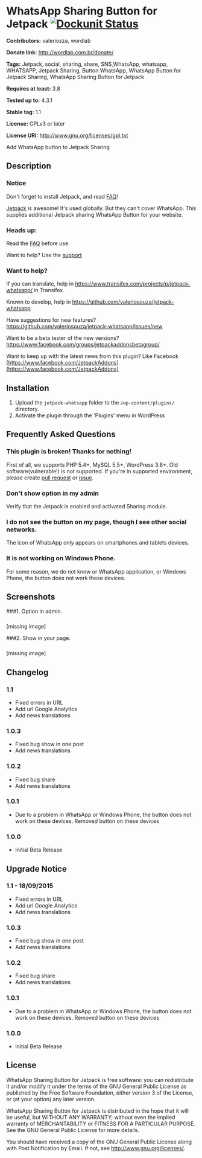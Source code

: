 # WhatsApp Sharing Button for Jetpack [![Dockunit Status](https://dockunit.io/svg/valeriosouza/jetpack-whatsapp?master)](https://dockunit.io/projects/valeriosouza/jetpack-whatsapp#master)
**Contributors:** valeriosza, wordlab
  
**Donate link:** http://wordlab.com.br/donate/
  
**Tags:** Jetpack, social, sharing, share, SNS,WhatsApp, whatsapp, WHATSAPP, Jetpack Sharing, Button WhatsApp, WhatsApp Button for Jetpack Sharing, WhatsApp Sharing Button for Jetpack
  
**Requires at least:** 3.8
  
**Tested up to:** 4.3.1
  
**Stable tag:** 1.1
  
**License:** GPLv3 or later
  
**License URI:** http://www.gnu.org/licenses/gpl.txt
  

Add WhatsApp button to Jetpack Sharing

## Description ##

### Notice

Don't forget to install Jetpack, and read [FAQ](https://wordpress.org/plugins/whatsapp-jetpack-button/faq/)!

[Jetpack](http://jetpack.me) is awesome! It's used globally. But they can't cover WhatsApp.
This supplies additional Jetpack sharing WhatsApp Button for your website.

### Heads up: ###

Read the [FAQ](https://wordpress.org/plugins/whatsapp-jetpack-button/faq/) before use.

Want to help? Use the [support](https://wordpress.org/support/plugin/whatsapp-jetpack-button)

### Want to help? ###

If you can translate, help in https://www.transifex.com/projects/p/jetpack-whatsapp/ in Transifex.

Known to develop, help in https://github.com/valeriosouza/jetpack-whatsapp

Have suggestions for new features? https://github.com/valeriosouza/jetpack-whatsapp/issues/new

Want to be a beta tester of the new versions? https://www.facebook.com/groups/jetpackaddonsbetagroup/

Want to keep up with the latest news from this plugin? Like Facebook [https://www.facebook.com/JetpackAddons](https://www.facebook.com/JetpackAddons)

## Installation ##

1. Upload the `jetpack-whatsapp` folder to the `/wp-content/plugins/` directory.
1. Activate the plugin through the 'Plugins' menu in WordPress

## Frequently Asked Questions ##

### This plugin is broken! Thanks for nothing! ###
First of all, we supports PHP 5.4+, MySQL 5.5+, WordPress 3.8+. Old software(vulnerable!) is not supported.
If you're in supported environment, please create [pull request](https://github.com/valeriosouza/jetpack-whatsapp/compare/) or [issue](https://github.com/valeriosouza/jetpack-whatsapp/issues/new).

### Don't show option in my admin ###
Verify that the Jetpack is enabled and activated Sharing module.

### I do not see the button on my page, though I see other social networks. ###
The icon of WhatsApp only appears on smartphones and tablets devices.

### It is not working on Windows Phone. ###
For some reason, we do not know or WhatsApp application, or Windows Phone, the button does not work these devices.

## Screenshots ##

###1. Option in admin.
###
[missing image]


###2. Show in your page.
###
[missing image]


## Changelog ##

### 1.1 ###

* Fixed errors in URL
* Add url Google Analytics
* Add news translations

### 1.0.3 ###
* Fixed bug show in one post
* Add news translations

### 1.0.2 ###
* Fixed bug share
* Add news translations

### 1.0.1 ###
* Due to a problem in WhatsApp or Windows Phone, the button does not work on these devices. Removed button on these devices

### 1.0.0 ###
* Initial Beta Release

## Upgrade Notice ##

### 1.1 - 18/09/2015 ###

* Fixed errors in URL
* Add url Google Analytics
* Add news translations

### 1.0.3 ###
* Fixed bug show in one post
* Add news translations

### 1.0.2 ###
* Fixed bug share
* Add news translations

### 1.0.1 ###
* Due to a problem in WhatsApp or Windows Phone, the button does not work on these devices. Removed button on these devices

### 1.0.0 ###
* Initial Beta Release

## License ##

WhatsApp Sharing Button for Jetpack is free software: you can redistribute it and/or modify it under the terms of the GNU General Public License as published by the Free Software Foundation, either version 3 of the License, or (at your option) any later version.

WhatsApp Sharing Button for Jetpack is distributed in the hope that it will be useful, but WITHOUT ANY WARRANTY; without even the implied warranty of MERCHANTABILITY or FITNESS FOR A PARTICULAR PURPOSE. See the GNU General Public License for more details.

You should have received a copy of the GNU General Public License along with Post Notification by Email. If not, see <http://www.gnu.org/licenses/>.
